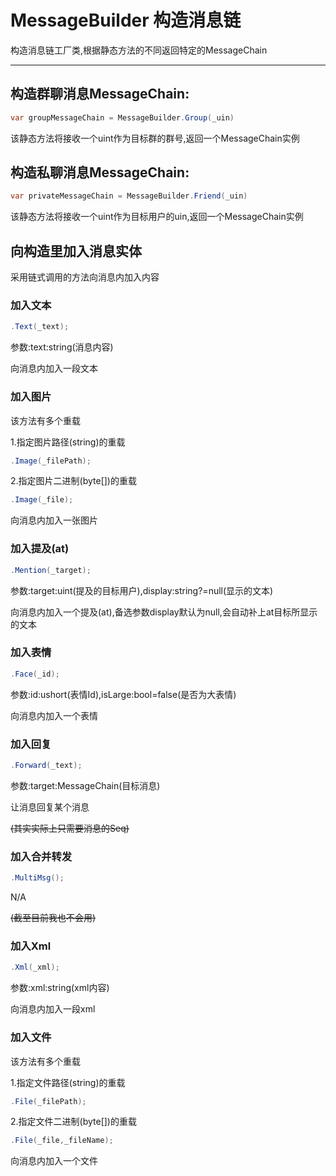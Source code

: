 

# MessageBuilder 构造消息链

构造消息链工厂类,根据静态方法的不同返回特定的MessageChain

------

## 构造群聊消息MessageChain:

```csharp
var groupMessageChain = MessageBuilder.Group(_uin)
```

该静态方法将接收一个uint作为目标群的群号,返回一个MessageChain实例

## 构造私聊消息MessageChain:

```csharp
var privateMessageChain = MessageBuilder.Friend(_uin)
```

该静态方法将接收一个uint作为目标用户的uin,返回一个MessageChain实例

## 向构造里加入消息实体

采用链式调用的方法向消息内加入内容

### 加入文本

```csharp
.Text(_text);
```

参数\:text\:string(消息内容)

向消息内加入一段文本

### 加入图片

该方法有多个重载

1.指定图片路径(string)的重载

```csharp
.Image(_filePath);
```

2.指定图片二进制(byte[])的重载

```csharp
.Image(_file);
```

向消息内加入一张图片

### 加入提及(at)

```csharp
.Mention(_target);
```

参数\:target:uint(提及的目标用户),display:string?=null(显示的文本)

向消息内加入一个提及(at),备选参数display默认为null,会自动补上at目标所显示的文本

### 加入表情

```csharp
.Face(_id);
```

参数\:id\:ushort(表情Id),isLarge:bool=false(是否为大表情)

向消息内加入一个表情

### 加入回复

```csharp
.Forward(_text);
```

参数\:target\:MessageChain(目标消息)

让消息回复某个消息

~~(其实实际上只需要消息的Seq)~~

### 加入合并转发

```csharp
.MultiMsg();
```

N/A

~~(截至目前我也不会用)~~

### 加入Xml

```csharp
.Xml(_xml);
```

参数\:xml\:string(xml内容)

向消息内加入一段xml

### 加入文件

该方法有多个重载

1.指定文件路径(string)的重载

```csharp
.File(_filePath);
```

2.指定文件二进制(byte[])的重载

```csharp
.File(_file,_fileName);
```

向消息内加入一个文件
